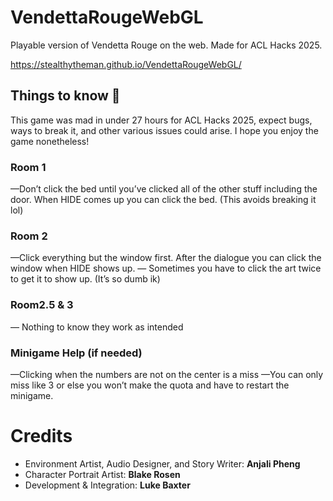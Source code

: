 # VendettaRougeWebGL
Playable version of Vendetta Rouge on the web. Made for ACL Hacks 2025.

https://stealthytheman.github.io/VendettaRougeWebGL/


## Things to know 👀

This game was mad in under 27 hours for ACL Hacks 2025, expect bugs, ways to break it, and other various issues could arise. I hope you enjoy the game nonetheless!

### Room 1
—Don’t click the bed until you’ve clicked all of the other stuff including the door. When HIDE comes up you can click the bed. (This avoids breaking it lol)

### Room 2
—Click everything but the window first. After the dialogue you can click the window when HIDE shows up. 
— Sometimes you have to click the art twice to get it to show up. (It’s so dumb ik)

### Room2.5 & 3
— Nothing to know they work as intended

### Minigame Help (if needed)
—Clicking when the numbers are not on the center is a miss
—You can only miss like 3 or else you won’t make the quota and have to restart the minigame. 

# Credits

- Environment Artist, Audio Designer, and Story Writer: **Anjali Pheng**
- Character Portrait Artist: **Blake Rosen**
- Development & Integration: **Luke Baxter**
